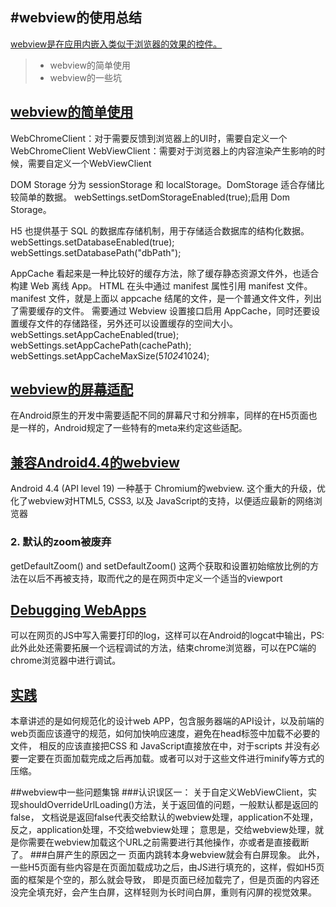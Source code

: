#webview的使用总结
------
[webview是在应用内嵌入类似于浏览器的效果的控件。](http://developer.android.com/guide/webapps/index.html)

> * webview的简单使用
> * webview的一些坑


## [webview的简单使用](http://developer.android.com/guide/webapps/webview.html)

WebChromeClient：对于需要反馈到浏览器上的UI时，需要自定义一个WebChromeClient
WebViewClient：需要对于浏览器上的内容渲染产生影响的时候，需要自定义一个WebViewClient

DOM Storage 分为 sessionStorage 和 localStorage。DomStorage 适合存储比较简单的数据。
webSettings.setDomStorageEnabled(true);启用 Dom Storage。

H5 也提供基于 SQL 的数据库存储机制，用于存储适合数据库的结构化数据。
webSettings.setDatabaseEnabled(true);
webSettings.setDatabasePath("dbPath");

AppCache 看起来是一种比较好的缓存方法，除了缓存静态资源文件外，也适合构建 Web 离线 App。
HTML 在头中通过 manifest 属性引用 manifest 文件。manifest 文件，就是上面以 appcache 结尾的文件，是一个普通文件文件，列出了需要缓存的文件。
需要通过 Webview 设置接口启用 AppCache，同时还要设置缓存文件的存储路径，另外还可以设置缓存的空间大小。
webSettings.setAppCacheEnabled(true);
webSettings.setAppCachePath(cachePath);
webSettings.setAppCacheMaxSize(5*1024*1024);





## [webview的屏幕适配](http://developer.android.com/guide/webapps/targeting.html)
在Android原生的开发中需要适配不同的屏幕尺寸和分辨率，同样的在H5页面也是一样的，Android规定了一些特有的meta来约定这些适配。




## [兼容Android4.4的webview](http://developer.android.com/guide/webapps/migrating.html)
Android 4.4 (API level 19) 一种基于 Chromium的webview. 这个重大的升级，优化了webview对HTML5, CSS3, 以及 JavaScript的支持，以便适应最新的网络浏览器


### 2. 默认的zoom被废弃

getDefaultZoom() and setDefaultZoom() 这两个获取和设置初始缩放比例的方法在以后不再被支持，取而代之的是在网页中定义一个适当的viewport


## [Debugging WebApps](http://developer.android.com/guide/webapps/debugging.html)
可以在网页的JS中写入需要打印的log，这样可以在Android的logcat中输出，PS:此外此处还需要拓展一个远程调试的方法，结束chrome浏览器，可以在PC端的chrome浏览器中进行调试。







## [实践](http://developer.android.com/guide/webapps/best-practices.html)
本章讲述的是如何规范化的设计web  APP，包含服务器端的API设计，以及前端的web页面应该遵守的规范，如何加快响应速度，避免在head标签中加载不必要的文件，
相反的应该直接把CSS 和 JavaScript直接放在<head>中，对于scripts 并没有必要一定要在页面加载完成之后再加载。或者可以对于这些文件进行minify等方式的压缩。 








##webview中一些问题集锦
###认识误区一：
关于自定义WebViewClient，实现shouldOverrideUrlLoading()方法，关于返回值的问题，一般默认都是返回的false，
文档说是返回false代表交给默认的webview处理，application不处理，反之，application处理，不交给webview处理；
意思是，交给webview处理，就是你需要在webview加载这个URL之前需要进行其他操作，亦或者是直接截断了。
###白屏产生的原因之一
页面内跳转本身webview就会有白屏现象。
此外，一些H5页面有些内容是在页面加载成功之后，由JS进行填充的，这样，假如H5页面的框架是个空的，那么就会导致，
即是页面已经加载完了，但是页面的内容还没完全填充好，会产生白屏，这样轻则为长时间白屏，重则有闪屏的视觉效果。




